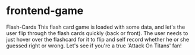 # frontend-game

Flash-Cards
This flash card game is loaded with some data, and let's the user flip through the flash cards quickly (back or front). The user needs to just hover over the flashcard for it to flip and self record whether he or she guessed right or wrong. Let's see if you're a true 'Attack On Titans' fan!